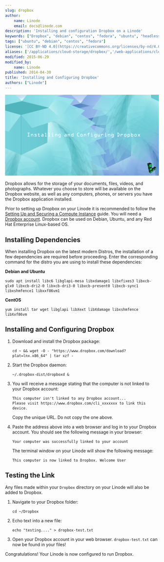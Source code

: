 ```yaml
---
slug: dropbox
author:
    name: Linode
    email: docs@linode.com
description: 'Installing and configuration Dropbox on a Linode'
keywords: ["Dropbox", "debian", "centos", "fedora", "ubuntu", "headless", "storage", "cloud storage"]
tags: ["ubuntu", "debian", "centos", "fedora"]
license: '[CC BY-ND 4.0](https://creativecommons.org/licenses/by-nd/4.0)'
aliases: ['/applications/cloud-storage/dropbox/','/web-applications/cloud-storage/dropbox/debian-7.4/']
modified: 2015-06-29
modified_by:
    name: Linode
published: 2014-04-30
title: 'Installing and Configuring Dropbox'
authors: ["Linode"]
---
```


![Installing and Configuring Dropbox](installing-and-configuring-dropbox.png "Installing and Configuring Dropbox")

Dropbox allows for the storage of your documents, files, videos, and photographs. Whatever you choose to store will be available on the Dropbox website, as well as any computers, phones, or servers you have the Dropbox application installed.

Prior to setting up Dropbox on your Linode it is recommended to follow the [Setting Up and Securing a Compute Instance](/docs/products/compute/compute-instances/guides/set-up-and-secure/) guide. You will need a [Dropbox account](https://www.dropbox.com/). Dropbox can be used on Debian, Ubuntu, and any Red Hat Enterprise Linux-based OS.

## Installing Dependencies

When installing Dropbox on the latest modern Distros, the installation of a few dependencies are required before proceeding. Enter the corresponding command for the distro you are using to install these dependencies:

**Debian and Ubuntu**

    sudo apt install libc6 libglapi-mesa libxdamage1 libxfixes3 libxcb-glx0 libxcb-dri2-0 libxcb-dri3-0 libxcb-present0 libxcb-sync1 libxshmfence1 libxxf86vm1

**CentOS**

    yum install tar wget libglapi libXext libXdamage libxshmfence libXxf86vm



## Installing and Configuring Dropbox

1.  Download and install the Dropbox package:

        cd ~ && wget -O - "https://www.dropbox.com/download?plat=lnx.x86_64" | tar xzf -

2.  Start the Dropbox daemon:

        ~/.dropbox-dist/dropboxd &

3.  You will receive a message stating that the computer is not linked to your Dropbox account:

        This computer isn't linked to any Dropbox account...
        Please visit https://www.dropbox.com/cli_xxxxxxx to link this device.

    Copy the unique URL. Do not copy the one above.

4.  Paste the address above into a web browser and log in to your Dropbox account. You should see the following message in your browser:

        Your computer was successfully linked to your account

    The terminal window on your Linode will show the following message:

        This computer is now linked to Dropbox. Welcome User


## Testing the Link

Any files made within your `Dropbox` directory on your Linode will also be added to Dropbox.

1.  Navigate to your Dropbox folder:

        cd ~/Dropbox

2.  Echo text into a new file:

        echo "testing...." > dropbox-test.txt

3.  Open your Dropbox account in your web browser. `dropbox-test.txt` can now be found in your files!

Congratulations! Your Linode is now configured to run Dropbox.


